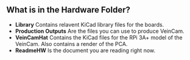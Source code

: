 ## What is in the Hardware Folder?

* **Library** Contains relavent KiCad library files for the boards. 
* **Production Outputs** Are the files you can use to produce VeinCam.
* **VeinCamHat** Contains the KiCad files for the RPi 3A+ model of the VeinCam. Also contains a render of the PCA. 
* **ReadmeHW** Is the document you are reading right now.